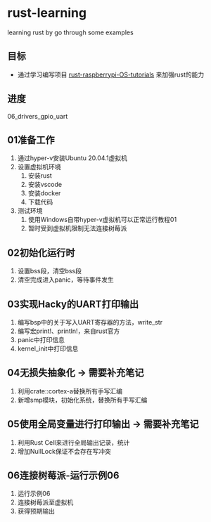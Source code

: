 # rust-learning
learning rust by go through some examples 

## 目标

- 通过学习编写项目 [rust-raspberrypi-OS-tutorials](https://github.com/rust-embedded/rust-raspberrypi-OS-tutorials) 来加强rust的能力


## 进度

06_drivers_gpio_uart

## 01准备工作

1. 通过hyper-v安装Ubuntu 20.04.1虚拟机
2. 设置虚拟机环境
    1. 安装rust
    2. 安装vscode
    3. 安装docker
    4. 下载代码
3. 测试环境
    1. 使用Windows自带hyper-v虚拟机可以正常运行教程01
    2. 暂时受到虚拟机限制无法连接树莓派


## 02初始化运行时

1. 设置bss段，清空bss段
2. 清空完成进入panic，等待事件发生

## 03实现Hacky的UART打印输出

1. 编写bsp中的关于写入UART寄存器的方法，write_str
2. 编写宏print!、println!，来自rust官方
3. panic中打印信息
4. kernel_init中打印信息

## 04无损失抽象化 -> 需要补充笔记

1. 利用crate::cortex-a替换所有手写汇编
2. 新增smp模块，初始化系统，替换所有手写汇编

## 05使用全局变量进行打印输出 -> 需要补充笔记

1. 利用Rust Cell来进行全局输出记录，统计
2. 增加NullLock保证不会存在写冲突

## 06连接树莓派-运行示例06

1. 运行示例06
2. 连接树莓派至虚拟机
3. 获得预期输出